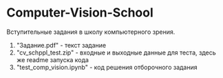 # Computer-Vision-School
Вступительные задания в школу компьютерного зрения.

1. "Задание.pdf" - текст задание
2. "cv_schppl_test.zip" - входные и выходные данные для теста, здесь же readme запуска кода
3. "test_comp_vision.ipynb" - код решения отборочного задания
